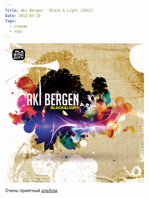 ```yaml
---
Title: Aki Bergen - Black & Light (2011)
Date: 2012-03-15
Tags:
  - слушаю
  - хаус
---
```


![aki-bergen-black-and-light.png](images/aki-bergen-black-and-light.png)

Очень приятный [альбом](http://www.discogs.com/Aki-Bergen-Black-Light/release/2848467).